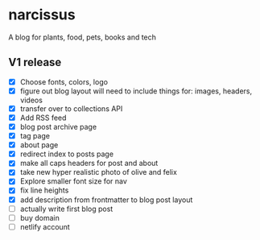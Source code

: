 # narcissus
A blog for plants, food, pets, books and tech

## V1 release
- [x] Choose fonts, colors, logo
- [x] figure out blog layout will need to include things for: images, headers, videos
- [x] transfer over to collections API
- [x] Add RSS feed
- [x] blog post archive page
- [x] tag page
- [x] about page
- [x] redirect index to posts page
- [x] make all caps headers for post and about
- [x] take new hyper realistic photo of olive and felix
- [x] Explore smaller font size for nav
- [x] fix line heights
- [x] add description from frontmatter to blog post layout
- [ ] actually write first blog post
- [ ] buy domain
- [ ] netlify account
